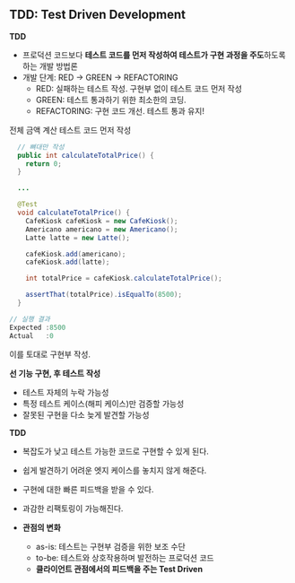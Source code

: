 ## TDD: Test Driven Development

**TDD**

- 프로덕션 코드보다 **테스트 코드를 먼저 작성하여 테스트가 구현 과정을 주도**하도록 하는 개발 방법론
- 개발 단계: RED -> GREEN -> REFACTORING
  - RED: 실패하는 테스트 작성. 구현부 없이 테스트 코드 먼저 작성
  - GREEN: 테스트 통과하기 위한 최소한의 코딩.
  - REFACTORING: 구현 코드 개선. 테스트 통과 유지!



전체 금액 계산 테스트 코드 먼저 작성

```java
  // 뼈대만 작성
  public int calculateTotalPrice() {
    return 0;
  }

  ...

  @Test
  void calculateTotalPrice() {
    CafeKiosk cafeKiosk = new CafeKiosk();
    Americano americano = new Americano();
    Latte latte = new Latte();

    cafeKiosk.add(americano);
    cafeKiosk.add(latte);

    int totalPrice = cafeKiosk.calculateTotalPrice();

    assertThat(totalPrice).isEqualTo(8500);
  }

// 실행 결과
Expected :8500
Actual   :0
```

이를 토대로 구현부 작성.



**선 기능 구현, 후 테스트 작성**

- 테스트 자체의 누락 가능성
- 특정 테스트 케이스(해피 케이스)만 검증할 가능성
- 잘못된 구현을 다소 늦게 발견할 가능성



**TDD**

- 복잡도가 낮고 테스트 가능한 코드로 구현할 수 있게 된다.
- 쉽게 발견하기 어려운 엣지 케이스를 놓치지 않게 해준다.
- 구현에 대한 빠른 피드백을 받을 수 있다.
- 과감한 리팩토링이 가능해진다.

- **관점의 변화**
  - as-is: 테스트는 구현부 검증을 위한 보조 수단
  - to-be: 테스트와 상호작용하며 발전하는 프로덕션 코드
  - **클라이언트 관점에서의 피드백을 주는 Test Driven**